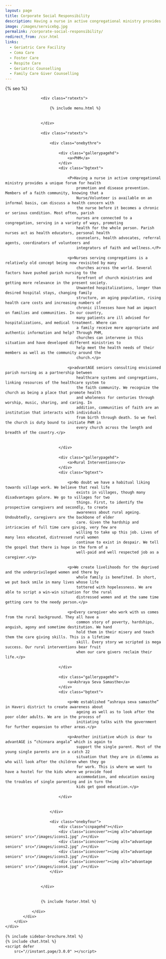 ```yaml
---
layout: page
title: Corporate Social Responsibility
description: Having a nurse in active congregational ministry provides a unique forum for health promotion and disease prevention. Members of a faith community, knowing that a Nurse/Volunteer is available on an informal basis, can discuss a health concern with the nurse before it becomes a chronic or serious condition.
image: /images/servicebg.jpg
permalink: /corporate-social-responsibility/
redirect_from: /csr.html
links:
  - Geriatric Care Facility
  - Coma Care
  - Foster Care
  - Respite Care
  - Geriatric Counselling
  - Family Care Giver Counselling
---
```



<head>
    <meta content="text/html; charset=utf-8" http-equiv="Content-Type" />
  <link rel="shortcut icon" href="/images/favicon.ico" type="image/x-icon">
  <link rel="icon" href="/images/favicon.ico" type="image/x-icon">

<meta content="width=device-width, initial-scale=1" name="viewport">
{% seo %}
<meta
    content="seniors care, elder care, assisted living homes, coma care, dementia care, Alzheimer's care, respite care, foster care, hospice care, domicilary care, Geriatric Care Facility, old age home, bed ridden patients, Intervention patients, tracheotomy patients, colostomy, catheter, nasal feeding, PEG feeding, geriatric counseling, senior counseling, old age care, home nursing, elderly care taker,senior care giver,trained home nurses, trained senior carer, gerentology experts, research, seminar, international faculty in gerentology"
    name="keywords" />
<link href="/assets/css/advant.css" rel="stylesheet" type="text/css" />
<!--mobile menu start-->
<link href="/respmenu/responsivemobilemenu.css" rel="stylesheet" type="text/css" />
<script src="/respmenu/jquery.min.js"  ></script>
<script src="/respmenu/responsivemobilemenu.js"  ></script>
<!--mobile menu end-->


<!-- sidebar script start from here -->
<script src="/sidebar/jquery.js"  ></script>
<link href="/sidebar/sidebar.css" rel="stylesheet" type="text/css" />
<script  >
    jQuery(document).ready(function () {
        jQuery("#facebook_right").hover(function () {
            jQuery(this).stop(true, false).animate({
                right: 0
            }, 500);
        }, function () {
            jQuery("#facebook_right").stop(true, false).animate({
                right: -325
            }, 500);
        });

        jQuery("#twitter_right").hover(function () {
            jQuery(this).stop(true, false).animate({
                right: 0
            }, 500);
        }, function () {
            jQuery("#twitter_right").stop(true, false).animate({
                right: -325
            }, 500);
        });

        jQuery("#testimoni_right").hover(function () {
            jQuery(this).stop(true, false).animate({
                right: 0
            }, 500);
        }, function () {
            jQuery("#testimoni_right").stop(true, false).animate({
                right: -300
            }, 500);
        });
    });
</script>

<!-- sidebar script end from here -->
<!-- Google Analytics -->
<script async src="https://www.googletagmanager.com/gtag/js?id=UA-140719676-1"></script>
<script>
    window.dataLayer = window.dataLayer || [];
    function gtag() { dataLayer.push(arguments); }
    gtag('js', new Date());

    gtag('config', 'UA-140719676-1');
</script>

<style>
    .ratexts.adjust {
        margin-top: -9px;
        margin-bottom: -9px;
    }
</style>
                        
<!-- sidebar style -->
  <style>
  .newformbord {
    font-family: Verdana, Arial, Helvetica, sans-serif;
    border: 1px solid #99CC00;
    font-size: 11px;
    line-height: 20px;
    font-weight: normal;
    color: #333333;
    text-decoration: none;
    height: 20px;
    width: 138px;
  }

  .blacktext {
    font-family: Arial;
    font-size: 12px;
    line-height: 18px;
    font-weight: normal;
    color: #666666;
    text-decoration: none;
  }

  .gren {
    font-family: Arial;
    font-size: 0.8rem;
    line-height: 18px;
    font-weight: normal;
    color: #009900;
    text-decoration: none;
  }

  .p-2 {
    padding: 0.5rem 1rem;
  }

  .contact-card p {
    margin: 0 !important;
    font-size: 0.9rem;
    line-height: 1.2;
  }

  .contact-card h3 {
    margin: 0 !important;
    font-weight: bold;
    padding-bottom: 0.5rem;
  }

  .e-broch {
    position: static !important;
  }

  #facebook_right, #twitter_right {
    top: 15%; 
    right: -325px; 
    border: 1px solid #822206;
  }
</style>
</head>

<body>
    <div id="servicebg">
        <div id="foot">
            <div id="fix">
                <div id="actual">

                    <div class="ratexts">

                        {% include menu.html %}


                    </div>

                    <div class="ratexts">

                        <div class="onebythre">

                            <div class="gallerypagehd">
                                <a>PHM</a>
                            </div>
                            <div class="bgtext">

                                <P>Having a nurse in active congregational ministry provides a unique forum for health
                                    promotion and disease prevention. Members of a faith community, knowing that a
                                    Nurse/Volunteer is available on an informal basis, can discuss a health concern with
                                    the nurse before it becomes a chronic or serious condition. Most often, parish
                                    nurses are connected to a congregation, serving in a variety of ways, promoting
                                    health for the whole person. Parish nurses act as health educators, personal health
                                    counselors, health advocates, referral agents, coordinators of volunteers and
                                    integrators of faith and wellness.</P>

                                <p>Nurses serving congregations is a relatively old concept being now revisited by many
                                    churches across the world. Several factors have pushed parish nursing to the
                                    forefront of church ministries and getting more relevance in the present society.
                                    Unwanted hospitalizations, longer than desired hospital stays, changing family
                                    structure, an aging population, rising health care costs and increasing numbers of
                                    chronic illnesses have had an impact on families and communities. In our country,
                                    many patients are ill advised for hospitalizations, and medical treatment. Where can
                                    a family receive more appropriate and authentic information and help? Through PHM,
                                    churches can intervene in this situation and have developed different ministries to
                                    help meet the health needs of their members as well as the community around the
                                    church.</p>

                                <p>advantAGE seniors consulting envisioned parish nursing as a partnership between
                                    healthcare systems and congregations, linking resources of the healthcare system to
                                    the faith community. We recognize the church as being a place that promote health
                                    and wholeness for centuries through worship, music, sharing, and caring. In
                                    addition, communities of faith are an institution that interacts with individuals
                                    from birth through death. So we feel the church is duty bound to initiate PHM in
                                    every church across the length and breadth of the country.</p>


                            </div>

                            <div class="gallerypagehd">
                                <a>Rural Interventions</a>
                            </div>
                            <div class="bgtext">

                                <p>No doubt we have a habitual liking towards village work. We believe that real life
                                    exists in villages, though many disadvantages galore. We go to villages for two
                                    things. First, to identify the prospective caregivers and secondly, to create
                                    awareness about rural ageing. Undoubtedly, caregivers are the backbone of elder
                                    care. Given the hardship and intricacies of full time care giving, very few are
                                    willing to take up this job. Lives of many less educated, distressed rural women
                                    continue to exist in despair. We tell the gospel that there is hope in the form of a
                                    well-paid and well respected job as a caregiver.</p>

                                <p>We create livelihoods for the deprived and the underprivileged women and there by
                                    whole family is benefited. In short, we put back smile in many lives whose life
                                    tottered with hopelessness. We are able to script a win-win situation for the rural
                                    distressed women and at the same time getting care to the needy person.</p>

                                <p>Every caregiver who work with us comes from the rural background. They all have a
                                    common story of poverty, hardships, anguish, agony and sometime destitution. We hand
                                    hold them in their misery and teach them the care giving skills. This is a lifetime
                                    skill. Every story we scripted is mega success. Our rural interventions bear fruit
                                    when our care givers reclaim their life.</p>

                            </div>

                            <div class="gallerypagehd">
                                <a>Ashraya Seva Samasthe</a>
                            </div>
                            <div class="bgtext">

                                <p>We established “ashraya seva samasthe” in Haveri district to create awareness about
                                    ageing as well as to look after the poor older adults. We are in the process of
                                    initiating talks with the government for further expansion to other areas.</p>

                                <p>Another initiative which is dear to advantAGE is “chinnara angala” which is again to
                                    support the single parent. Most of the young single parents are in a catch 22
                                    situation that they are in dilemma as who will look after the children when they go
                                    for work. This is where we want to have a hostel for the kids where we provide food
                                    accommodation, and education easing the troubles of single parenting and in turn the
                                    kids get good education.</p>

                            </div>


                        </div>

                        <div class="onebyfour">
                            <div class="ccnpagehd"></div>
                            <div class="iconcover"><img alt="advantage seniors" src="/images/icons1.jpg" /></div>
                            <div class="iconcover"><img alt="advantage seniors" src="/images/icons2.jpg" /></div>
                            <div class="iconcover"><img alt="advantage seniors" src="/images/icons3.jpg" /></div>
                            <div class="iconcover"><img alt="advantage seniors" src="/images/icons4.jpg" /></div>
                        </div>


                    </div>

                   
                    {% include footer.html %}

                </div>
            </div>
        </div>
    </div>

    {% include sidebar-brochure.html %}
    {% include chat.html %}
    <script defer 
        src="//instant.page/3.0.0" ></script>
</body>


